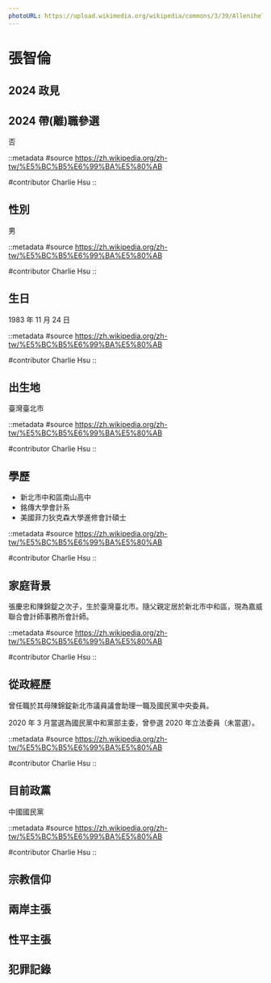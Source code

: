 ```yaml
---
photoURL: https://upload.wikimedia.org/wikipedia/commons/3/39/Allenihelp2.jpg
---
```


# 張智倫

## 2024 政見

## 2024 帶(離)職參選

否

::metadata
#source
https://zh.wikipedia.org/zh-tw/%E5%BC%B5%E6%99%BA%E5%80%AB

#contributor
Charlie Hsu
::

## 性別

男

::metadata
#source
https://zh.wikipedia.org/zh-tw/%E5%BC%B5%E6%99%BA%E5%80%AB

#contributor
Charlie Hsu
::

## 生日

1983 年 11 月 24 日

::metadata
#source
https://zh.wikipedia.org/zh-tw/%E5%BC%B5%E6%99%BA%E5%80%AB

#contributor
Charlie Hsu
::

## 出生地

臺灣臺北市

::metadata
#source
https://zh.wikipedia.org/zh-tw/%E5%BC%B5%E6%99%BA%E5%80%AB

#contributor
Charlie Hsu
::

## 學歷

- 新北市中和區南山高中
- 銘傳大學會計系
- 美國菲力狄克森大學進修會計碩士

::metadata
#source
https://zh.wikipedia.org/zh-tw/%E5%BC%B5%E6%99%BA%E5%80%AB

#contributor
Charlie Hsu
::

## 家庭背景

張慶忠和陳錦錠之次子，生於臺灣臺北市。隨父親定居於新北市中和區，現為嘉威聯合會計師事務所會計師。

::metadata
#source
https://zh.wikipedia.org/zh-tw/%E5%BC%B5%E6%99%BA%E5%80%AB

#contributor
Charlie Hsu
::

## 從政經歷

曾任職於其母陳錦錠新北市議員議會助理一職及國民黨中央委員。

2020 年 3 月當選為國民黨中和黨部主委，曾參選 2020 年立法委員（未當選）。

::metadata
#source
https://zh.wikipedia.org/zh-tw/%E5%BC%B5%E6%99%BA%E5%80%AB

#contributor
Charlie Hsu
::

## 目前政黨

中國國民黨

::metadata
#source
https://zh.wikipedia.org/zh-tw/%E5%BC%B5%E6%99%BA%E5%80%AB

#contributor
Charlie Hsu
::

## 宗教信仰

## 兩岸主張

## 性平主張

## 犯罪記錄
